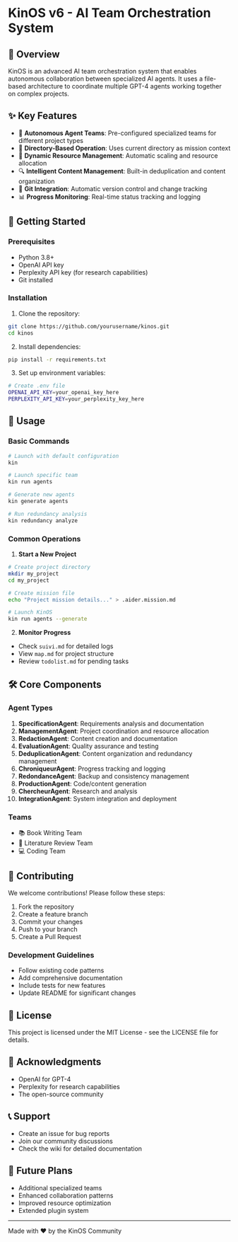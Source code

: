 # KinOS v6 - AI Team Orchestration System

## 🌟 Overview

KinOS is an advanced AI team orchestration system that enables autonomous collaboration between specialized AI agents. It uses a file-based architecture to coordinate multiple GPT-4 agents working together on complex projects.

## ✨ Key Features

- 🤖 **Autonomous Agent Teams**: Pre-configured specialized teams for different project types
- 📁 **Directory-Based Operation**: Uses current directory as mission context
- 🔄 **Dynamic Resource Management**: Automatic scaling and resource allocation
- 🔍 **Intelligent Content Management**: Built-in deduplication and content organization
- 🔗 **Git Integration**: Automatic version control and change tracking
- 📊 **Progress Monitoring**: Real-time status tracking and logging

## 🚀 Getting Started

### Prerequisites

- Python 3.8+
- OpenAI API key
- Perplexity API key (for research capabilities)
- Git installed

### Installation

1. Clone the repository:
```bash
git clone https://github.com/yourusername/kinos.git
cd kinos
```

2. Install dependencies:
```bash
pip install -r requirements.txt
```

3. Set up environment variables:
```bash
# Create .env file
OPENAI_API_KEY=your_openai_key_here
PERPLEXITY_API_KEY=your_perplexity_key_here
```

## 📖 Usage

### Basic Commands

```bash
# Launch with default configuration
kin

# Launch specific team
kin run agents

# Generate new agents
kin generate agents

# Run redundancy analysis
kin redundancy analyze
```

### Common Operations

1. **Start a New Project**
```bash
# Create project directory
mkdir my_project
cd my_project

# Create mission file
echo "Project mission details..." > .aider.mission.md

# Launch KinOS
kin run agents --generate
```

2. **Monitor Progress**
- Check `suivi.md` for detailed logs
- View `map.md` for project structure
- Review `todolist.md` for pending tasks

## 🛠️ Core Components

### Agent Types

1. **SpecificationAgent**: Requirements analysis and documentation
2. **ManagementAgent**: Project coordination and resource allocation
3. **RedactionAgent**: Content creation and documentation
4. **EvaluationAgent**: Quality assurance and testing
5. **DeduplicationAgent**: Content organization and redundancy management
6. **ChroniqueurAgent**: Progress tracking and logging
7. **RedondanceAgent**: Backup and consistency management
8. **ProductionAgent**: Code/content generation
9. **ChercheurAgent**: Research and analysis
10. **IntegrationAgent**: System integration and deployment

### Teams

- 📚 Book Writing Team
- 🔬 Literature Review Team
- 💻 Coding Team

## 🤝 Contributing

We welcome contributions! Please follow these steps:

1. Fork the repository
2. Create a feature branch
3. Commit your changes
4. Push to your branch
5. Create a Pull Request

### Development Guidelines

- Follow existing code patterns
- Add comprehensive documentation
- Include tests for new features
- Update README for significant changes

## 📄 License

This project is licensed under the MIT License - see the LICENSE file for details.

## 🙏 Acknowledgments

- OpenAI for GPT-4
- Perplexity for research capabilities
- The open-source community

## 📞 Support

- Create an issue for bug reports
- Join our community discussions
- Check the wiki for detailed documentation

## 🔮 Future Plans

- Additional specialized teams
- Enhanced collaboration patterns
- Improved resource optimization
- Extended plugin system

---

Made with ❤️ by the KinOS Community
